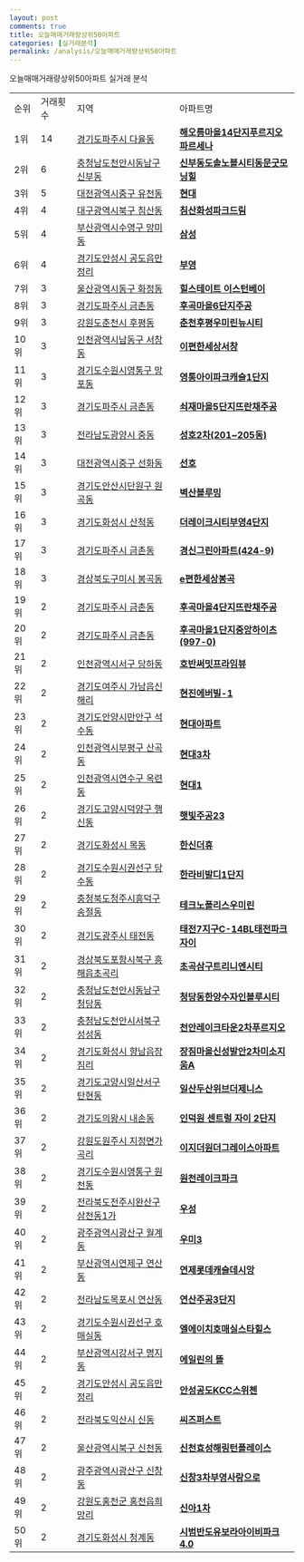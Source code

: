 ```yaml
---
layout: post
comments: true
title: 오늘매매거래량상위50아파트
categories: [실거래분석]
permalink: /analysis/오늘매매거래량상위50아파트
---
```


오늘매매거래량상위50아파트 실거래 분석

<table>
  <tr>
    <td>순위</td>
    <td>거래횟수</td>
    <td>지역</td>
    <td>아파트명</td>
  </tr>

  <tr>
    <td>1위</td>
    <td>14</td>
    <td><a href="/apt/경기도파주시다율동">경기도파주시 다율동</a></td>
    <td colspan="4" style="font-weight: bold;"><a href="/apt/경기도파주시다율동해오름마을14단지푸르지오파르세나">해오름마을14단지푸르지오파르세나</a></td>
  </tr>

  <tr>
    <td>2위</td>
    <td>6</td>
    <td><a href="/apt/충청남도천안시동남구신부동">충청남도천안시동남구 신부동</a></td>
    <td colspan="4" style="font-weight: bold;"><a href="/apt/충청남도천안시동남구신부동신부동도솔노블시티동문굿모닝힐">신부동도솔노블시티동문굿모닝힐</a></td>
  </tr>

  <tr>
    <td>3위</td>
    <td>5</td>
    <td><a href="/apt/대전광역시중구유천동">대전광역시중구 유천동</a></td>
    <td colspan="4" style="font-weight: bold;"><a href="/apt/대전광역시중구유천동현대">현대</a></td>
  </tr>

  <tr>
    <td>4위</td>
    <td>4</td>
    <td><a href="/apt/대구광역시북구침산동">대구광역시북구 침산동</a></td>
    <td colspan="4" style="font-weight: bold;"><a href="/apt/대구광역시북구침산동침산화성파크드림">침산화성파크드림</a></td>
  </tr>

  <tr>
    <td>5위</td>
    <td>4</td>
    <td><a href="/apt/부산광역시수영구망미동">부산광역시수영구 망미동</a></td>
    <td colspan="4" style="font-weight: bold;"><a href="/apt/부산광역시수영구망미동삼성">삼성</a></td>
  </tr>

  <tr>
    <td>6위</td>
    <td>4</td>
    <td><a href="/apt/경기도안성시공도읍만정리">경기도안성시 공도읍만정리</a></td>
    <td colspan="4" style="font-weight: bold;"><a href="/apt/경기도안성시공도읍만정리부영">부영</a></td>
  </tr>

  <tr>
    <td>7위</td>
    <td>3</td>
    <td><a href="/apt/울산광역시동구화정동">울산광역시동구 화정동</a></td>
    <td colspan="4" style="font-weight: bold;"><a href="/apt/울산광역시동구화정동힐스테이트이스턴베이">힐스테이트 이스턴베이</a></td>
  </tr>

  <tr>
    <td>8위</td>
    <td>3</td>
    <td><a href="/apt/경기도파주시금촌동">경기도파주시 금촌동</a></td>
    <td colspan="4" style="font-weight: bold;"><a href="/apt/경기도파주시금촌동후곡마을6단지주공">후곡마을6단지주공</a></td>
  </tr>

  <tr>
    <td>9위</td>
    <td>3</td>
    <td><a href="/apt/강원도춘천시후평동">강원도춘천시 후평동</a></td>
    <td colspan="4" style="font-weight: bold;"><a href="/apt/강원도춘천시후평동춘천후평우미린뉴시티">춘천후평우미린뉴시티</a></td>
  </tr>

  <tr>
    <td>10위</td>
    <td>3</td>
    <td><a href="/apt/인천광역시남동구서창동">인천광역시남동구 서창동</a></td>
    <td colspan="4" style="font-weight: bold;"><a href="/apt/인천광역시남동구서창동이편한세상서창">이편한세상서창</a></td>
  </tr>

  <tr>
    <td>11위</td>
    <td>3</td>
    <td><a href="/apt/경기도수원시영통구망포동">경기도수원시영통구 망포동</a></td>
    <td colspan="4" style="font-weight: bold;"><a href="/apt/경기도수원시영통구망포동영통아이파크캐슬1단지">영통아이파크캐슬1단지</a></td>
  </tr>

  <tr>
    <td>12위</td>
    <td>3</td>
    <td><a href="/apt/경기도파주시금촌동">경기도파주시 금촌동</a></td>
    <td colspan="4" style="font-weight: bold;"><a href="/apt/경기도파주시금촌동쇠재마을5단지뜨란채주공">쇠재마을5단지뜨란채주공</a></td>
  </tr>

  <tr>
    <td>13위</td>
    <td>3</td>
    <td><a href="/apt/전라남도광양시중동">전라남도광양시 중동</a></td>
    <td colspan="4" style="font-weight: bold;"><a href="/apt/전라남도광양시중동성호2차(201~205동)">성호2차(201~205동)</a></td>
  </tr>

  <tr>
    <td>14위</td>
    <td>3</td>
    <td><a href="/apt/대전광역시중구선화동">대전광역시중구 선화동</a></td>
    <td colspan="4" style="font-weight: bold;"><a href="/apt/대전광역시중구선화동선호">선호</a></td>
  </tr>

  <tr>
    <td>15위</td>
    <td>3</td>
    <td><a href="/apt/경기도안산시단원구원곡동">경기도안산시단원구 원곡동</a></td>
    <td colspan="4" style="font-weight: bold;"><a href="/apt/경기도안산시단원구원곡동벽산블루밍">벽산블루밍</a></td>
  </tr>

  <tr>
    <td>16위</td>
    <td>3</td>
    <td><a href="/apt/경기도화성시산척동">경기도화성시 산척동</a></td>
    <td colspan="4" style="font-weight: bold;"><a href="/apt/경기도화성시산척동더레이크시티부영4단지">더레이크시티부영4단지</a></td>
  </tr>

  <tr>
    <td>17위</td>
    <td>3</td>
    <td><a href="/apt/경기도파주시금촌동">경기도파주시 금촌동</a></td>
    <td colspan="4" style="font-weight: bold;"><a href="/apt/경기도파주시금촌동경신그린아파트(424-9)">경신그린아파트(424-9)</a></td>
  </tr>

  <tr>
    <td>18위</td>
    <td>3</td>
    <td><a href="/apt/경상북도구미시봉곡동">경상북도구미시 봉곡동</a></td>
    <td colspan="4" style="font-weight: bold;"><a href="/apt/경상북도구미시봉곡동e편한세상봉곡">e편한세상봉곡</a></td>
  </tr>

  <tr>
    <td>19위</td>
    <td>2</td>
    <td><a href="/apt/경기도파주시금촌동">경기도파주시 금촌동</a></td>
    <td colspan="4" style="font-weight: bold;"><a href="/apt/경기도파주시금촌동후곡마을4단지뜨란채주공">후곡마을4단지뜨란채주공</a></td>
  </tr>

  <tr>
    <td>20위</td>
    <td>2</td>
    <td><a href="/apt/경기도파주시금촌동">경기도파주시 금촌동</a></td>
    <td colspan="4" style="font-weight: bold;"><a href="/apt/경기도파주시금촌동후곡마을1단지중앙하이츠(997-0)">후곡마을1단지중앙하이츠(997-0)</a></td>
  </tr>

  <tr>
    <td>21위</td>
    <td>2</td>
    <td><a href="/apt/인천광역시서구당하동">인천광역시서구 당하동</a></td>
    <td colspan="4" style="font-weight: bold;"><a href="/apt/인천광역시서구당하동호반써밋프라임뷰">호반써밋프라임뷰</a></td>
  </tr>

  <tr>
    <td>22위</td>
    <td>2</td>
    <td><a href="/apt/경기도여주시가남읍신해리">경기도여주시 가남읍신해리</a></td>
    <td colspan="4" style="font-weight: bold;"><a href="/apt/경기도여주시가남읍신해리현진에버빌-1">현진에버빌-1</a></td>
  </tr>

  <tr>
    <td>23위</td>
    <td>2</td>
    <td><a href="/apt/경기도안양시만안구석수동">경기도안양시만안구 석수동</a></td>
    <td colspan="4" style="font-weight: bold;"><a href="/apt/경기도안양시만안구석수동현대아파트">현대아파트</a></td>
  </tr>

  <tr>
    <td>24위</td>
    <td>2</td>
    <td><a href="/apt/인천광역시부평구산곡동">인천광역시부평구 산곡동</a></td>
    <td colspan="4" style="font-weight: bold;"><a href="/apt/인천광역시부평구산곡동현대3차">현대3차</a></td>
  </tr>

  <tr>
    <td>25위</td>
    <td>2</td>
    <td><a href="/apt/인천광역시연수구옥련동">인천광역시연수구 옥련동</a></td>
    <td colspan="4" style="font-weight: bold;"><a href="/apt/인천광역시연수구옥련동현대1">현대1</a></td>
  </tr>

  <tr>
    <td>26위</td>
    <td>2</td>
    <td><a href="/apt/경기도고양시덕양구행신동">경기도고양시덕양구 행신동</a></td>
    <td colspan="4" style="font-weight: bold;"><a href="/apt/경기도고양시덕양구행신동햇빛주공23">햇빛주공23</a></td>
  </tr>

  <tr>
    <td>27위</td>
    <td>2</td>
    <td><a href="/apt/경기도화성시목동">경기도화성시 목동</a></td>
    <td colspan="4" style="font-weight: bold;"><a href="/apt/경기도화성시목동한신더휴">한신더휴</a></td>
  </tr>

  <tr>
    <td>28위</td>
    <td>2</td>
    <td><a href="/apt/경기도수원시권선구당수동">경기도수원시권선구 당수동</a></td>
    <td colspan="4" style="font-weight: bold;"><a href="/apt/경기도수원시권선구당수동한라비발디1단지">한라비발디1단지</a></td>
  </tr>

  <tr>
    <td>29위</td>
    <td>2</td>
    <td><a href="/apt/충청북도청주시흥덕구송절동">충청북도청주시흥덕구 송절동</a></td>
    <td colspan="4" style="font-weight: bold;"><a href="/apt/충청북도청주시흥덕구송절동테크노폴리스우미린">테크노폴리스우미린</a></td>
  </tr>

  <tr>
    <td>30위</td>
    <td>2</td>
    <td><a href="/apt/경기도광주시태전동">경기도광주시 태전동</a></td>
    <td colspan="4" style="font-weight: bold;"><a href="/apt/경기도광주시태전동태전7지구C-14BL태전파크자이">태전7지구C-14BL태전파크자이</a></td>
  </tr>

  <tr>
    <td>31위</td>
    <td>2</td>
    <td><a href="/apt/경상북도포항시북구흥해읍초곡리">경상북도포항시북구 흥해읍초곡리</a></td>
    <td colspan="4" style="font-weight: bold;"><a href="/apt/경상북도포항시북구흥해읍초곡리초곡삼구트리니엔시티">초곡삼구트리니엔시티</a></td>
  </tr>

  <tr>
    <td>32위</td>
    <td>2</td>
    <td><a href="/apt/충청남도천안시동남구청당동">충청남도천안시동남구 청당동</a></td>
    <td colspan="4" style="font-weight: bold;"><a href="/apt/충청남도천안시동남구청당동청당동한양수자인블루시티">청당동한양수자인블루시티</a></td>
  </tr>

  <tr>
    <td>33위</td>
    <td>2</td>
    <td><a href="/apt/충청남도천안시서북구성성동">충청남도천안시서북구 성성동</a></td>
    <td colspan="4" style="font-weight: bold;"><a href="/apt/충청남도천안시서북구성성동천안레이크타운2차푸르지오">천안레이크타운2차푸르지오</a></td>
  </tr>

  <tr>
    <td>34위</td>
    <td>2</td>
    <td><a href="/apt/경기도화성시향남읍장짐리">경기도화성시 향남읍장짐리</a></td>
    <td colspan="4" style="font-weight: bold;"><a href="/apt/경기도화성시향남읍장짐리장짐마을신성발안2차미소지움A">장짐마을신성발안2차미소지움A</a></td>
  </tr>

  <tr>
    <td>35위</td>
    <td>2</td>
    <td><a href="/apt/경기도고양시일산서구탄현동">경기도고양시일산서구 탄현동</a></td>
    <td colspan="4" style="font-weight: bold;"><a href="/apt/경기도고양시일산서구탄현동일산두산위브더제니스">일산두산위브더제니스</a></td>
  </tr>

  <tr>
    <td>36위</td>
    <td>2</td>
    <td><a href="/apt/경기도의왕시내손동">경기도의왕시 내손동</a></td>
    <td colspan="4" style="font-weight: bold;"><a href="/apt/경기도의왕시내손동인덕원센트럴자이2단지">인덕원 센트럴 자이 2단지</a></td>
  </tr>

  <tr>
    <td>37위</td>
    <td>2</td>
    <td><a href="/apt/강원도원주시지정면가곡리">강원도원주시 지정면가곡리</a></td>
    <td colspan="4" style="font-weight: bold;"><a href="/apt/강원도원주시지정면가곡리이지더원더그레이스아파트">이지더원더그레이스아파트</a></td>
  </tr>

  <tr>
    <td>38위</td>
    <td>2</td>
    <td><a href="/apt/경기도수원시영통구원천동">경기도수원시영통구 원천동</a></td>
    <td colspan="4" style="font-weight: bold;"><a href="/apt/경기도수원시영통구원천동원천레이크파크">원천레이크파크</a></td>
  </tr>

  <tr>
    <td>39위</td>
    <td>2</td>
    <td><a href="/apt/전라북도전주시완산구삼천동1가">전라북도전주시완산구 삼천동1가</a></td>
    <td colspan="4" style="font-weight: bold;"><a href="/apt/전라북도전주시완산구삼천동1가우성">우성</a></td>
  </tr>

  <tr>
    <td>40위</td>
    <td>2</td>
    <td><a href="/apt/광주광역시광산구월계동">광주광역시광산구 월계동</a></td>
    <td colspan="4" style="font-weight: bold;"><a href="/apt/광주광역시광산구월계동우미3">우미3</a></td>
  </tr>

  <tr>
    <td>41위</td>
    <td>2</td>
    <td><a href="/apt/부산광역시연제구연산동">부산광역시연제구 연산동</a></td>
    <td colspan="4" style="font-weight: bold;"><a href="/apt/부산광역시연제구연산동연제롯데캐슬데시앙">연제롯데캐슬데시앙</a></td>
  </tr>

  <tr>
    <td>42위</td>
    <td>2</td>
    <td><a href="/apt/전라남도목포시연산동">전라남도목포시 연산동</a></td>
    <td colspan="4" style="font-weight: bold;"><a href="/apt/전라남도목포시연산동연산주공3단지">연산주공3단지</a></td>
  </tr>

  <tr>
    <td>43위</td>
    <td>2</td>
    <td><a href="/apt/경기도수원시권선구호매실동">경기도수원시권선구 호매실동</a></td>
    <td colspan="4" style="font-weight: bold;"><a href="/apt/경기도수원시권선구호매실동엘에이치호매실스타힐스">엘에이치호매실스타힐스</a></td>
  </tr>

  <tr>
    <td>44위</td>
    <td>2</td>
    <td><a href="/apt/부산광역시강서구명지동">부산광역시강서구 명지동</a></td>
    <td colspan="4" style="font-weight: bold;"><a href="/apt/부산광역시강서구명지동에일린의뜰">에일린의 뜰</a></td>
  </tr>

  <tr>
    <td>45위</td>
    <td>2</td>
    <td><a href="/apt/경기도안성시공도읍만정리">경기도안성시 공도읍만정리</a></td>
    <td colspan="4" style="font-weight: bold;"><a href="/apt/경기도안성시공도읍만정리안성공도KCC스위첸">안성공도KCC스위첸</a></td>
  </tr>

  <tr>
    <td>46위</td>
    <td>2</td>
    <td><a href="/apt/전라북도익산시신동">전라북도익산시 신동</a></td>
    <td colspan="4" style="font-weight: bold;"><a href="/apt/전라북도익산시신동씨즈퍼스트">씨즈퍼스트</a></td>
  </tr>

  <tr>
    <td>47위</td>
    <td>2</td>
    <td><a href="/apt/울산광역시북구신천동">울산광역시북구 신천동</a></td>
    <td colspan="4" style="font-weight: bold;"><a href="/apt/울산광역시북구신천동신천효성해링턴플레이스">신천효성해링턴플레이스</a></td>
  </tr>

  <tr>
    <td>48위</td>
    <td>2</td>
    <td><a href="/apt/광주광역시광산구신창동">광주광역시광산구 신창동</a></td>
    <td colspan="4" style="font-weight: bold;"><a href="/apt/광주광역시광산구신창동신창3차부영사랑으로">신창3차부영사랑으로</a></td>
  </tr>

  <tr>
    <td>49위</td>
    <td>2</td>
    <td><a href="/apt/강원도홍천군홍천읍희망리">강원도홍천군 홍천읍희망리</a></td>
    <td colspan="4" style="font-weight: bold;"><a href="/apt/강원도홍천군홍천읍희망리신아1차">신아1차</a></td>
  </tr>

  <tr>
    <td>50위</td>
    <td>2</td>
    <td><a href="/apt/경기도화성시청계동">경기도화성시 청계동</a></td>
    <td colspan="4" style="font-weight: bold;"><a href="/apt/경기도화성시청계동시범반도유보라아이비파크4.0">시범반도유보라아이비파크4.0</a></td>
  </tr>

</table>
